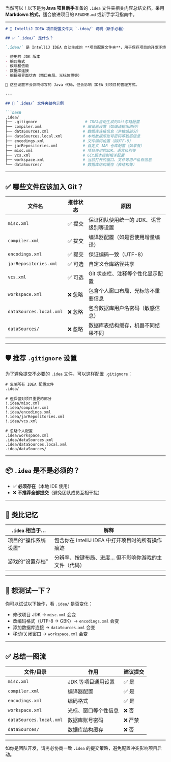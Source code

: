 当然可以！以下是为**Java 项目新手**准备的 `.idea` 文件夹相关内容总结文档，采用 **Markdown 格式**，适合放进项目的 `README.md` 或新手学习指南中。

---

````markdown
# 🧠 IntelliJ IDEA 项目配置文件夹 `.idea/` 说明（新手必看）

## ✅ `.idea/` 是什么？

`.idea/` 是 IntelliJ IDEA 自动生成的 **项目配置文件夹**，用于保存项目的开发环境设置，比如：

- 使用的 JDK 版本
- 编码格式
- 模块和依赖
- 数据库连接
- 编辑器界面状态（窗口布局、光标位置等）

📌 这些设置不会影响你写的 Java 代码，但会影响 IDEA 对项目的管理方式。

---

## 📁 `.idea/` 文件夹结构示例

```bash
.idea/
├── .gitignore                     # IDEA自动生成的Git忽略配置
├── compiler.xml                  # 编译器设置（如编译输出路径）
├── dataSources.xml               # 数据库连接信息（非敏感部分）
├── dataSources.local.xml         # 本地数据库账号密码等敏感信息
├── encodings.xml                 # 文件编码设置（如UTF-8）
├── jarRepositories.xml           # 自定义 JAR 仓库配置（如果有）
├── misc.xml                      # 项目使用的JDK、语言级别等
├── vcs.xml                       # Git版本控制相关配置
├── workspace.xml                 # 当前打开的窗口、文件等用户私有信息
└── dataSources/                  # 数据库结构缓存（表结构等）
````

---

## ✅ 哪些文件应该加入 Git？

| 文件名                     | 推荐状态 | 原因                    |
| ----------------------- | ---- | --------------------- |
| `misc.xml`              | ✅ 提交 | 保证团队使用统一的 JDK、语言级别等设置 |
| `compiler.xml`          | ✅ 提交 | 编译器配置（如是否使用增量编译）      |
| `encodings.xml`         | ✅ 提交 | 保证编码一致（UTF-8）         |
| `jarRepositories.xml`   | ✅ 可选 | 自定义仓库路径共享             |
| `vcs.xml`               | ✅ 可选 | Git 状态栏、注释等个性化显示配置    |
| `workspace.xml`         | ❌ 忽略 | 包含个人窗口布局、光标等不重要信息     |
| `dataSources.local.xml` | ❌ 忽略 | 包含数据库用户名密码（敏感信息）      |
| `dataSources/`          | ❌ 忽略 | 数据库表结构缓存，机器不同结果不同     |

---

## 🛡️ 推荐 `.gitignore` 设置

为了避免提交不必要的 `.idea` 文件，可以这样配置 `.gitignore`：

```gitignore
# 忽略所有 IDEA 配置文件
.idea/

# 但保留对项目重要的部分
!.idea/misc.xml
!.idea/compiler.xml
!.idea/encodings.xml
!.idea/jarRepositories.xml
!.idea/vcs.xml

# 忽略个人配置
.idea/workspace.xml
.idea/dataSources.xml
.idea/dataSources.local.xml
.idea/dataSources/
```

---

## 📦 `.idea` 是不是必须的？

* ✅ **必须存在**（本地 IDE 使用）
* ❌ **不推荐全部提交**（避免团队成员互相干扰）

---

## 🧠 类比记忆

| `.idea` 相当于… | 解释                               |
| ------------ | -------------------------------- |
| 项目的“操作系统设置”  | 包含你在 IntelliJ IDEA 中打开项目时的所有操作痕迹 |
| 游戏的“设置存档”    | 分辨率、按键布局、进度… 但不影响你游戏的主文件（代码）     |

---

## 🧪 想测试一下？

你可以试试以下操作，看 `.idea/` 是否变化：

* 修改项目 JDK → `misc.xml` 会变
* 改编码格式（UTF-8 → GBK）→ `encodings.xml` 会变
* 添加数据库连接 → `dataSources.xml` 会变
* 移动/关闭窗口 → `workspace.xml` 会变

---

## ✅ 总结一图流

| 文件/目录                   | 作用          | 建议提交 |
| ----------------------- | ----------- | ---- |
| `misc.xml`              | JDK 等项目通用设置 | ✅ 是  |
| `compiler.xml`          | 编译器配置       | ✅ 是  |
| `encodings.xml`         | 编码格式        | ✅ 是  |
| `workspace.xml`         | 光标、窗口等个性信息  | ❌ 否  |
| `dataSources.local.xml` | 数据库账号密码     | ❌ 严禁 |
| `dataSources/`          | 数据库结构缓存     | ❌ 否  |

---

如你是团队开发，请务必协商一致 `.idea` 的提交策略，避免配置冲突影响项目启动。

```
